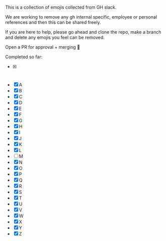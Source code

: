 This is a collection of emojis collected from GH slack.

We are working to remove any gh internal specific, employee or personal references and then this can be shared freely.

If you are here to help, please go ahead and clone the repo, make a branch and delete any emojis you feel can be removed.

Open a PR for approval + merging 🙏


Completed so far:

- [x] #
- [x] A
- [x] B
- [x] C
- [x] D
- [x] E
- [x] F
- [x] G
- [x] H
- [x] I
- [x] J
- [x] K
- [x] L
- [ ] M
- [x] N
- [x] O
- [x] P
- [x] Q
- [x] R
- [x] S
- [x] T
- [x] U
- [x] V
- [x] W
- [x] X
- [x] Y
- [x] Z

